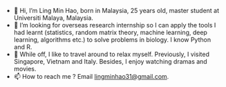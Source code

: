 - 👋  Hi, I’m Ling Min Hao, born in Malaysia, 25 years old, master student at Universiti Malaya, Malaysia. 
- 💞️  I’m looking for overseas research internship so I can apply the tools I had learnt (statistics, random matrix theory, machine learning, deep learning, algorithms etc.) to solve problems in biology. I know Python and R. 
- 👋  While off, I like to travel around to relax myself. Previously, I visited Singapore, Vietnam and Italy. Besides, I enjoy watching dramas and movies. 
- 📫  How to reach me ? Email lingminhao31@gmail.com. 

<!---
lingminhao/lingminhao is a ✨ special ✨ repository because its `README.md` (this file) appears on your GitHub profile.
You can click the Preview link to take a look at your changes.
--->
